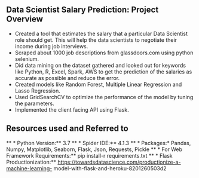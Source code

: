 ## Data Scientist Salary Prediction: Project Overview
* Created a tool that estimates the salary that a particular Data Scientist role should get.   This will help the data scientists to negotiate their income during job interviews.
* Scraped about 1000 job descriptions from glassdoors.com using python selenium.
* Did data mining on the dataset gathered and looked out for keywords like Python, R, Excel,   Spark, AWS to get the prediction of the salaries as accurate as possible and reduce the       error.
* Created models like Random Forest, Multiple Linear Regression and Lasso Regression.
* Used GridSearchCV to optimize the performance of the model by tuning the parameters.
* Implemented the client facing API using Flask.

## Resources used and Referred to
** * Python Version:** 3.7
** * Spider IDE:** 4.1.3
** * Packages:* Pandas, Numpy, Matplotlib, Seaborn, Flask, Json, Requests, Pickle
** * For Web Framework Requirements:** pip install-r requirements.txt
** * Flask Productionization:** https://towardsdatascience.com/productionize-a-machine-learning-    model-with-flask-and-heroku-8201260503d2


